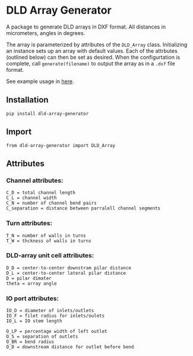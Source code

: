# DLD Array Generator

A package to generate DLD arrays in DXF format. All distances in micrometers, angles in degrees.

The array is parameterized by attributes of the `DLD_Array` class. Initializing an instance sets up an array with default values. Each of the attrbutes (outlined below) can then be set as desired. When the configurtation is complete, call `generate(filename)` to output the array as in a `.dxf` file format.

See example usage in [here](dld_array_generator_example.py).

## Installation
`pip install dld-array-generator`

## Import
`from dld-array-generator import DLD_Array`

## Attributes
### Channel attributes:
    C_D = total channel length
    C_L = channel width
    C_N = number of channel bend pairs
    C_separation = distance between parralell channel segments

### Turn attributes:
    T_N = number of walls in turns
    T_W = thckness of walls in turns

### DLD-array unit cell attributes:
    D_D = center-to-center downstram pilar distance
    D_L = center-to-center lateral pilar distance
    D = pilar dimater
    theta = array angle

### IO port attributes:
    IO_D = diameter of inlets/outlets
    IO_F = filet radius for inlets/oulets
    IO_L = IO stem length

    O_LP = percentage width of left outlet
    O_S = separation of outlets
    O_BR = bend radius
    O_D = downstream distance for outlet before bend
